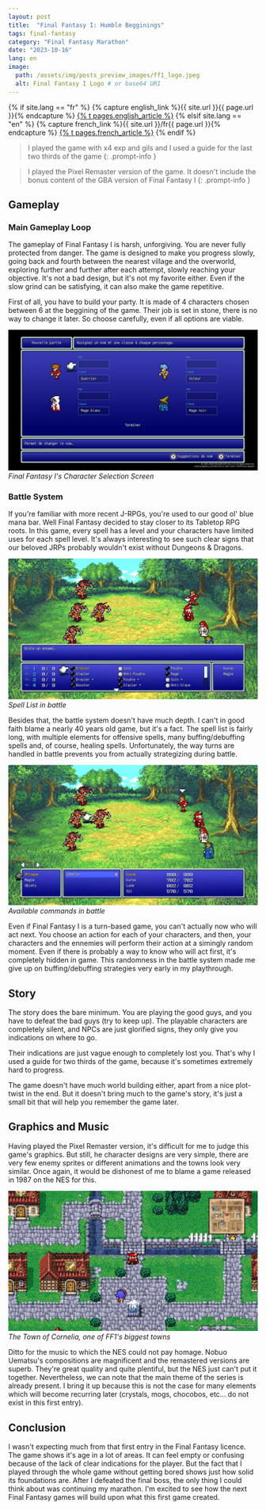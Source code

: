 ```yaml
---
layout: post
title:  "Final Fantasy I: Humble Begginings"
tags: final-fantasy
category: "Final Fantasy Marathon"
date: "2023-10-16"
lang: en
image:
  path: /assets/img/posts_preview_images/ff1_logo.jpeg
  alt: Final Fantasy I Logo # or base64 URI
---
```


{% if site.lang == "fr" %}
  {% capture english_link %}{{ site.url }}{{ page.url }}{% endcapture %}
  <a href="{{ english_link }}" >{% t pages.english_article %}</a>
{% elsif site.lang == "en" %}
  {% capture french_link  %}{{ site.url }}/fr{{ page.url }}{% endcapture %}
 <a href="{{ french_link }}" >{% t pages.french_article %}</a>
{% endif %}

> I played the game with x4 exp and gils and I used a guide for the last two thirds of the game
{: .prompt-info }

> I played the Pixel Remaster version of the game. It doesn't include the bonus content of the GBA version of Final Fantasy I
{: .prompt-info }

## Gameplay

### Main Gameplay Loop

The gameplay of Final Fantasy I is harsh, unforgiving. You are never fully protected from danger. The game is designed to make you progress slowly, going back and fourth between the nearest village and the overworld, exploring further and further after each attempt, slowly reaching your objective.
It's not a bad design, but it's not my favorite either. Even if the slow grind can be satisfying, it can also make the game repetitive.

First of all, you have to build your party. It is made of 4 characters chosen between 6 at the beggining of the game. 
Their job is set in stone, there is no way to change it later. So choose carefully, even if all options are viable.

![Final Fantasy I's Character Selection Screen](/assets/img/articles/final_fantasy_1/job_choice.jpg)
_Final Fantasy I's Character Selection Screen_

### Battle System

If you're familiar with more recent J-RPGs, you're used to our good ol' blue mana bar. Well Final Fantasy decided to stay closer to its Tabletop RPG roots. In this game, every spell has a level and your characters have limited uses for each spell level. It's always interesting to see such clear signs that our beloved JRPs probably wouldn't exist without Dungeons & Dragons.

![Spell List](/assets/img/articles/final_fantasy_1/spells_list.jpg)
_Spell List in battle_

Besides that, the battle system doesn't have much depth. I can't in good faith blame a nearly 40 years old game, but it's a fact. The spell list is fairly long, with multiple elements for offensive spells, many buffing/debuffing spells and, of course, healing spells. Unfortunately, the way turns are handled in battle prevents you from actually strategizing during battle. 

![Available commands in battle](/assets/img/articles/final_fantasy_1/command_input.jpg)
_Available commands in battle_

Even if Final Fantasy I is a turn-based game, you can't actually now who will act next. You choose an action for each of your characters, and then, your characters and the ennemies will perform their action at a simingly random moment. Even if there is probably a way to know who will act first, it's completely hidden in game.
This randomness in the battle system made me give up on buffing/debuffing strategies very early in my playthrough.

## Story

The story does the bare minimum. You are playing the good guys, and you have to defeat the bad guys (try to keep up).
The playable characters are completely silent, and NPCs are just glorified signs, they only give you indications on where to go.

Their indications are just vague enough to completely lost you. That's why I used a guide for two thirds of the game, because it's sometimes extremely hard to progress.

The game doesn't have much world building either, apart from a nice plot-twist in the end. But it doesn't bring much to the game's story, it's just a small bit that will help you remember the game later. 

## Graphics and Music

Having played the Pixel Remaster version, it's difficult for me to judge this game's graphics. But still, he character designs are very simple, there are very few enemy sprites or different animations and the towns look very similar. Once again, it would be dishonest of me to blame a game released in 1987 on the NES for this.

![A Small Town](/assets/img/articles/final_fantasy_1/town.jpg)
_The Town of Cornelia, one of FF1's biggest towns_

Ditto for the music to which the NES could not pay homage. Nobuo Uematsu's compositions are magnificent and the remastered versions are superb. They're great quality and quite plentiful, but the NES just can't put it together. Nevertheless, we can note that the main theme of the series is already present. I bring it up because this is not the case for many elements which will become recurring later (crystals, mogs, chocobos, etc... do not exist in this first entry). 

## Conclusion

I wasn't expecting much from that first entry in the Final Fantasy licence. The game shows it's age in a lot of areas. It can feel empty or confusing because of the lack of clear indications for the player. But the fact that I played through the whole game without getting bored shows just how solid its foundations are. After I defeated the final boss, the only thing I could think about was continuing my marathon. I'm excited to see how the next Final Fantasy games will build upon what this first game created. 